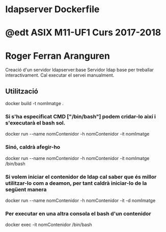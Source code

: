# ldapserver Dockerfile
# @edt ASIX M11-UF1 Curs 2017-2018
# Roger Ferran Aranguren

Creació d'un servidor ldapserver:base
Servidor ldap base per treballar interactivament.
Cal executar el servei manualment.

## Utilització

  docker build -t nomImatge .

### Si s'ha especificat CMD ["/bin/bash"] podem cridar-lo així i s'executarà el bash sol.

  docker run --name nomContenidor -h nomContenidor -it nomImatge

### Sinó, caldrà afegir-ho

  docker run --name nomContenidor -h nomContenidor -it nomImatge /bin/bash

### Si volem iniciar el contenidor de ldap cal saber que és millor utilitzar-lo com a deamon, per tant caldrà iniciar-lo de la següent manera

  docker run --name nomContenidor -h nomContenidor -it -d nomImatge

### Per executar en una altra consola el bash d'un contenidor

  docker exec -it nomContenidor /bin/bash
